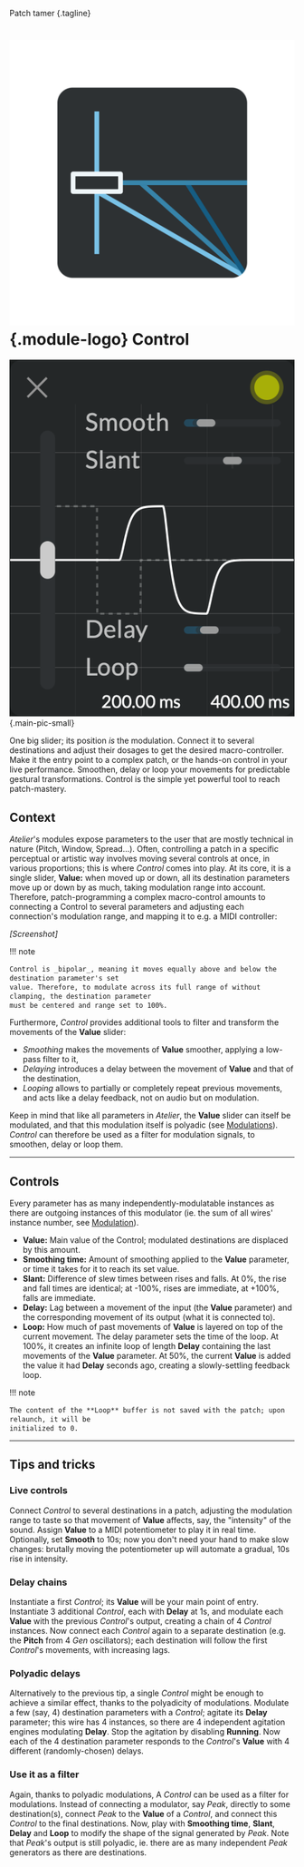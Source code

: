 Patch tamer
{.tagline}

# ![Control module logo](../assets/images/modules/control/control.svg){.module-logo} Control

![Screenshot of the Control module](../assets/images/modules/control/control.png){.main-pic-small}

One big slider; its position _is_ the modulation. Connect it to several destinations and adjust their dosages to get the desired macro-controller. Make it the entry point to a complex patch, or the hands-on control in your live performance. Smoothen, delay or loop your movements for predictable gestural transformations. Control is the simple yet powerful tool to reach patch-mastery.

## Context

_Atelier_'s modules expose parameters to the user that are mostly technical in nature (Pitch, Window, Spread...). Often, controlling a patch in a specific perceptual or artistic way involves moving several controls at once, in various proportions; this is where _Control_ comes into play. At its core, it is a single slider, **Value:** when moved up or down, all its destination parameters move up or down by as much, taking modulation range into account. Therefore, patch-programming a complex macro-control amounts to connecting a Control to several parameters and adjusting each connection's modulation range, and mapping it to e.g. a MIDI controller:

_[Screenshot]_

!!! note

    Control is _bipolar_, meaning it moves equally above and below the destination parameter's set
    value. Therefore, to modulate across its full range of without clamping, the destination parameter
    must be centered and range set to 100%.

Furthermore, _Control_ provides additional tools to filter and transform the movements of the **Value** slider:

* _Smoothing_ makes the movements of **Value** smoother, applying a low-pass filter to it,
* _Delaying_ introduces a delay between the movement of **Value** and that of the destination,
* _Looping_ allows to partially or completely repeat previous movements, and acts like a delay feedback, not on audio but on modulation.

Keep in mind that like all parameters in _Atelier_, the **Value** slider can itself be modulated, and that this modulation itself is polyadic (see [Modulations](../atelier/modulation.md)). _Control_ can therefore be used as a filter for modulation signals, to smoothen, delay or loop them.

---

## Controls

Every parameter has as many independently-modulatable instances as there are outgoing instances of this modulator (ie. the sum of all wires' instance number, see [Modulation](../atelier/modulation.md)).

* **Value:** Main value of the Control; modulated destinations are displaced by this amount.
* **Smoothing time:** Amount of smoothing applied to the **Value** parameter, or time it takes for it to reach its set value.
* **Slant:** Difference of slew times between rises and falls. At 0%, the rise and fall times are identical; at -100%, rises are immediate, at +100%, falls are immediate.
* **Delay:** Lag between a movement of the input (the **Value** parameter) and the corresponding movement of its output (what it is connected to).
* **Loop:** How much of past movements of **Value** is layered on top of the current movement. The delay parameter sets the time of the loop. At 100%, it creates an infinite loop of length **Delay** containing the last movements of the **Value** parameter. At 50%, the current **Value** is added the value it had **Delay** seconds ago, creating a slowly-settling feedback loop.

!!! note

    The content of the **Loop** buffer is not saved with the patch; upon relaunch, it will be
    initialized to 0.

---

## Tips and tricks

### Live controls

Connect _Control_ to several destinations in a patch, adjusting the modulation range to taste so that movement of **Value** affects, say, the "intensity" of the sound. Assign **Value** to a MIDI potentiometer to play it in real time. Optionally, set **Smooth** to 10s; now you don't need your hand to make slow changes: brutally moving the potentiometer up will automate a gradual, 10s rise in intensity.

### Delay chains

Instantiate a first _Control_; its **Value** will be your main point of entry. Instantiate 3 additional _Control_, each with **Delay** at 1s, and modulate each **Value** with the previous _Control_'s output, creating a chain of 4 _Control_ instances. Now connect each _Control_ again to a separate destination (e.g. the **Pitch** from 4 _Gen_ oscillators); each destination will follow the first _Control_'s movements, with increasing lags.

### Polyadic delays

Alternatively to the previous tip, a single _Control_ might be enough to achieve a similar effect, thanks to the polyadicity of modulations. Modulate a few (say, 4) destination parameters with a _Control_; agitate its **Delay** parameter; this wire has 4 instances, so there are 4 independent agitation engines modulating **Delay**. Stop the agitation by disabling **Running**. Now each of the 4 destination parameter responds to the _Control_'s **Value** with 4 different (randomly-chosen) delays.

### Use it as a filter

Again, thanks to polyadic modulations, A _Control_ can be used as a filter for modulations. Instead of connecting a modulator, say _Peak_, directly to some destination(s), connect _Peak_ to the **Value** of a _Control_, and connect this _Control_ to the final destinations. Now, play with **Smoothing time**, **Slant**, **Delay** and **Loop** to modify the shape of the signal generated by _Peak_. Note that _Peak_'s output is still polyadic, ie. there are as many independent _Peak_ generators as there are destinations.
